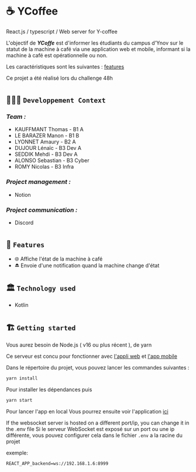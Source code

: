 # ☕ YCoffee

React.js / typescript / Web server for Y-coffee

L'objectif de **_YCoffe_** est d'informer les étudiants du campus d'Ynov sur le statut de la machine à café via une application web et mobile, informant si la machine à café est opérationnelle ou non.

Les caractéristiques sont les suivantes : [features](#-features)

Ce projet a été réalisé lors du challenge 48h

#

## 🧑🏽‍💻 `Developpement Context`

### _Team :_

- KAUFFMANT Thomas - B1 A
- LE BARAZER Manon - B1 B
- LYONNET Amaury - B2 A
- DUJOUR Lénaïc - B3 Dev A
- SEDDIK Mehdi - B3 Dev A
- ALONSO Sebastian - B3 Cyber
- ROMY Nicolas - B3 Infra

### _Project management :_

- Notion

### _Project communication :_

- Discord

#

## 🧱 `Features`

- 🌐 Affiche l'état de la machine à café
- ⏏️ Envoie d'une notification quand la machine change d'état

#

## 🏛️ `Technology used`

- Kotlin

#

## 🏗️ `Getting started`

Vous aurez besoin de Node.js ( v16 ou plus récent ), de yarn

Ce serveur est concu pour fonctionner avec [l'appli web](https://github.com/Challenge-48h-Ynov-coffeeUP/web-app) et [l'app mobile](https://github.com/Challenge-48h-Ynov-coffeeUP/mobile-app)

Dans le répertoire du projet, vous pouvez lancer les commandes suivantes :

```md
yarn install
``` 
Pour installer les dépendances
puis
```md
yarn start
``` 
Pour lancer l'app en local
Vous pourrez ensuite voir l'application [ici](http://localhost:3000)

If the websocket server is hosted on a different port/ip, you can change it in the .env file
Si le serveur WebSocket est exposé sur un port ou une ip différente, vous pouvez configurer cela dans le fichier `.env` a la racine du projet 

exemple:
```md
REACT_APP_backend=ws://192.168.1.6:8999
```
